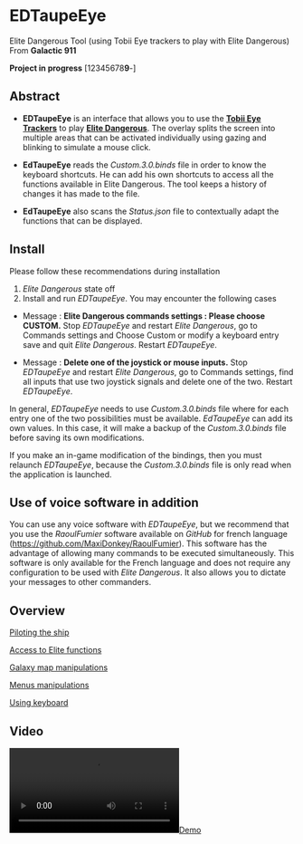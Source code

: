 # EDTaupeEye
Elite Dangerous Tool (using Tobii Eye trackers to play with Elite  Dangerous) From **Galactic 911**

**Project in progress** [12345678**9**-]

## **Abstract**   

- **EDTaupeEye** is an interface that allows you to use the **[Tobii Eye Trackers](https://gaming.tobii.com/product/eye-tracker-5)** to play **[Elite Dangerous](https://www.elitedangerous.com)**. 
The overlay splits the screen into multiple areas that can be activated individually using gazing 
and blinking to simulate a mouse click.

- **EdTaupeEye** reads the *Custom.3.0.binds* file in order to know the keyboard shortcuts. He can add his 
own shortcuts to access all the functions available in Elite Dangerous. The tool keeps a history 
of changes it has made to the file.

- **EdTaupeEye** also scans the *Status.json* file to contextually adapt the functions that can be displayed.

## **Install**
Please follow these recommendations during installation

1) *Elite Dangerous* state off
2) Install and run *EDTaupeEye*. You may encounter the following cases

  - Message : **Elite Dangerous commands settings : Please choose CUSTOM.**
Stop *EDTaupeEye* and restart *Elite Dangerous*, go to Commands settings and Choose Custom or modify a keyboard entry save and quit *Elite Dangerous*. Restart *EDTaupeEye*.

  - Message : **Delete one of the joystick or mouse inputs.**
Stop *EDTaupeEye* and restart *Elite Dangerous*, go to Commands settings, find all inputs that use two joystick signals and delete one of the two. Restart *EDTaupeEye*. 

In general, *EDTaupeEye* needs to use *Custom.3.0.binds* file where for each entry one of the two possibilities must be available. *EdTaupeEye* can add its own values. 
In this case, it will make a backup of the *Custom.3.0.binds* file before saving its own modifications.

If you make an in-game modification of the bindings, then you must relaunch *EDTaupeEye*, because the *Custom.3.0.binds* file is only read when the application is launched.

## **Use of voice software in addition**

You can use any voice software with *EDTaupeEye*, but we recommend that you use the *RaoulFumier* software available on *GitHub* for french language (https://github.com/MaxiDonkey/RaoulFumier). 
This software has the advantage of allowing many commands to be executed simultaneously.
This software is only available for the French language and does not require any configuration to be used with *Elite Dangerous*. 
It also allows you to dictate your messages to other commanders.

## **Overview**
[Piloting the ship](https://github.com/MaxiDonkey/EDTaupeEye/tree/master/img/edte_img0mini.png)

[Access to Elite functions](https://github.com/MaxiDonkey/EDTaupeEye/tree/master/img/edte_img1mini.png)

[Galaxy map manipulations ](https://github.com/MaxiDonkey/EDTaupeEye/tree/master/img/edte_img2mini.png)

[Menus manipulations](https://github.com/MaxiDonkey/EDTaupeEye/tree/master/img/edte_img3mini.png)

[Using keyboard](https://github.com/MaxiDonkey/EDTaupeEye/tree/master/img/edte_img4mini.png)

## **Video**
[![Demo](http://www.maxidonkey.com/EDTaupeEye.mp4)](http://www.maxidonkey.com/EDTaupeEye.mp4)




